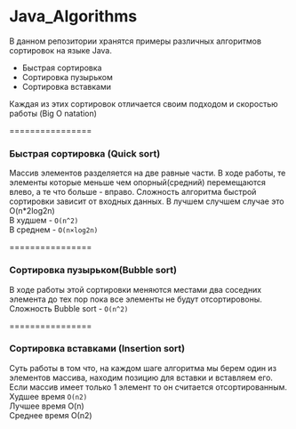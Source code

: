 # Java_Algorithms

В данном репозитории хранятся примеры различных алгоритмов сортировок на языке Java.

- Быстрая сортировка<br>
- Сортировка пузырьком<br>
- Сортировка вставками

Каждая из этих сортировок отличается своим подходом и скоростью работы (Big O natation)

================

### Быстрая сортировка (Quick sort)
Массив элементов разделяется на две равные части.
В ходе работы, те элементы которые меньше чем опорный(средний) перемещаются влево,
а те что больше - вправо.
Сложность алгоритма быстрой сортировки зависит от входных данных.
В лучшем случшем случае это O(n*2log2n)<br>
В худшем  -  `O(n^2)`<br>
В среднем -  `O(n×log2n)`

================

### Сортировка пузырьком(Bubble sort)

В ходе работы этой сортировки меняются местами два соседних элемента до тех пор
пока все элементы не будут отсортировоны.<br>
Сложность Bubble sort - `O(n^2)`

================

### Сортировка вставками (Insertion sort)

Суть работы в том что, на каждом шаге алгоритма мы берем один из элементов массива, 
находим позицию для вставки и вставляем его. 
Если массив имеет только 1 элемент то он считается отсортированным.
Худшее время	`О(n2)`<br>
Лучшее время	O(n)<br>
Среднее время	О(n2)
